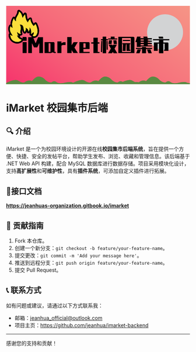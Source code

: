 ![logo](./LOGO.png)

# iMarket 校园集市后端

## 🔍 介绍

iMarket 是一个为校园环境设计的开源在线**校园集市后端系统**，旨在提供一个方便、快捷、安全的发帖平台，帮助学生发布、浏览、收藏和管理信息。该后端基于 .NET Web API 构建，配合 MySQL 数据库进行数据存储。项目采用模块化设计，支持**高扩展性**和**可维护性**，具有**插件系统**，可添加自定义插件进行拓展。

## 📃接口文档

**https://jeanhuas-organization.gitbook.io/imarket**

## 📝 贡献指南

1. Fork 本仓库。
2. 创建一个新分支：`git checkout -b feature/your-feature-name`。
3. 提交更改：`git commit -m 'Add your message here'`。
4. 推送到远程分支：`git push origin feature/your-feature-name`。
5. 提交 Pull Request。

## 📞 联系方式

如有问题或建议，请通过以下方式联系我：

- 邮箱：jeanhua_official@outlook.com
- 项目主页：https://github.com/jeanhua/imarket-backend

---
感谢您的支持和贡献！
